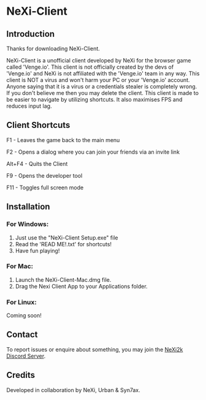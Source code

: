 # NeXi-Client

## Introduction
Thanks for downloading NeXi-Client.

NeXi-Client is a unofficial client developed by NeXi for the browser game called 'Venge.io'. This client is not officially created by the devs of 'Venge.io' and NeXi is not affiliated with the 'Venge.io' team in any way. This client is NOT a virus and won't harm your PC or your 'Venge.io' account. Anyone saying that it is a virus or a credentials stealer is completely wrong. If you don't believe me then you may delete the client. This client is made to be easier to navigate by utilizing shortcuts. It also maximises FPS and reduces input lag.

## Client Shortcuts

F1 - Leaves the game back to the main menu

F2 - Opens a dialog where you can join your friends via an invite link

Alt+F4 - Quits the Client

F9 - Opens the developer tool

F11 - Toggles full screen mode

## Installation

### For Windows:
1. Just use the "NeXi-Client Setup.exe" file
2. Read the 'READ ME!.txt' for shortcuts!
3. Have fun playing!

### For Mac:
1. Launch the NeXi-Client-Mac.dmg file.
2. Drag the Nexi Client App to your Applications folder.

### For Linux:
Coming soon!

## Contact

To report issues or enquire about something, you may join the [NeXi2k Discord Server](https://discord.gg/6bEYYxM).

## Credits

Developed in collaboration by NeXi, Urban & Syn7ax.
